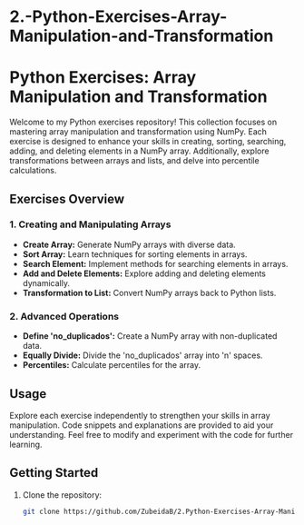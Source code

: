 # 2.-Python-Exercises-Array-Manipulation-and-Transformation
# Python Exercises: Array Manipulation and Transformation

Welcome to my Python exercises repository! This collection focuses on mastering array manipulation and transformation using NumPy. Each exercise is designed to enhance your skills in creating, sorting, searching, adding, and deleting elements in a NumPy array. Additionally, explore transformations between arrays and lists, and delve into percentile calculations.

## Exercises Overview

### 1. Creating and Manipulating Arrays

- **Create Array:** Generate NumPy arrays with diverse data.
- **Sort Array:** Learn techniques for sorting elements in arrays.
- **Search Element:** Implement methods for searching elements in arrays.
- **Add and Delete Elements:** Explore adding and deleting elements dynamically.
- **Transformation to List:** Convert NumPy arrays back to Python lists.

### 2. Advanced Operations

- **Define 'no_duplicados':** Create a NumPy array with non-duplicated data.
- **Equally Divide:** Divide the 'no_duplicados' array into 'n' spaces.
- **Percentiles:** Calculate percentiles for the array.

## Usage

Explore each exercise independently to strengthen your skills in array manipulation. Code snippets and explanations are provided to aid your understanding. Feel free to modify and experiment with the code for further learning.

## Getting Started

1. Clone the repository:

   ```bash
   git clone https://github.com/ZubeidaB/2.Python-Exercises-Array-Manipulation-and-Transformation.git
